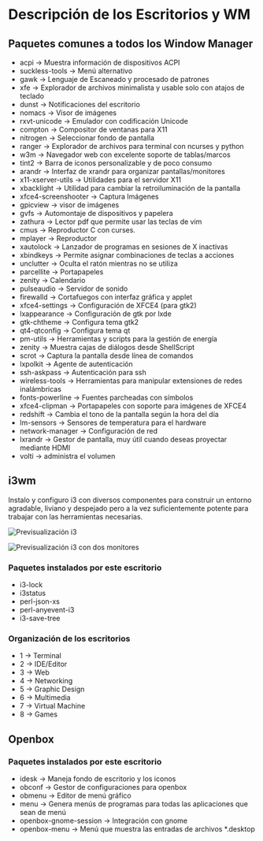 # Descripción de los Escritorios y WM

## Paquetes comunes a todos los Window Manager

- acpi → Muestra información de dispositivos ACPI
- suckless-tools → Menú alternativo
- gawk → Lenguaje de Escaneado y procesado de patrones
- xfe → Explorador de archivos minimalista y usable solo con atajos de teclado
- dunst → Notificaciones del escritorio
- nomacs → Visor de imágenes
- rxvt-unicode → Emulador con codificación Unicode
- compton → Compositor de ventanas para X11
- nitrogen → Seleccionar fondo de pantalla
- ranger → Explorador de archivos para terminal con ncurses y python
- w3m → Navegador web con excelente soporte de tablas/marcos
- tint2 → Barra de iconos personalizable y de poco consumo
- arandr → Interfaz de xrandr para organizar pantallas/monitores
- x11-xserver-utils → Utilidades para el servidor X11
- xbacklight → Utilidad para cambiar la retroiluminación de la pantalla
- xfce4-screenshooter → Captura Imágenes
- gpicview → visor de imágenes
- gvfs → Automontaje de dispositivos y papelera
- zathura → Lector pdf que permite usar las teclas de vim
- cmus → Reproductor C con curses.
- mplayer → Reproductor
- xautolock → Lanzador de programas en sesiones de X inactivas
- xbindkeys → Permite asignar combinaciones de teclas a acciones
- unclutter → Oculta el ratón mientras no se utiliza
- parcellite → Portapapeles
- zenity → Calendario
- pulseaudio → Servidor de sonido
- firewalld → Cortafuegos con interfaz gráfica y applet
- xfce4-settings → Configuración de XFCE4 (para gtk2)
- lxappearance → Configuración de gtk por lxde
- gtk-chtheme → Configura tema gtk2
- qt4-qtconfig → Configura tema qt
- pm-utils → Herramientas y scripts para la gestión de energía
- zenity → Muestra cajas de diálogos desde ShellScript
- scrot → Captura la pantalla desde línea de comandos
- lxpolkit → Agente de autenticación
- ssh-askpass → Autenticación para ssh
- wireless-tools → Herramientas para manipular extensiones de redes inalámbricas
- fonts-powerline → Fuentes parcheadas con símbolos
- xfce4-clipman → Portapapeles con soporte para imágenes de XFCE4
- redshift → Cambia el tono de la pantalla según la hora del día
- lm-sensors → Sensores de temperatura para el hardware
- network-manager → Configuración de red
- lxrandr → Gestor de pantalla, muy útil cuando deseas proyectar mediante HDMI
- volti → administra el volumen

## i3wm

Instalo y configuro i3 con diversos componentes para construir un entorno
agradable, liviano y despejado pero a la vez suficientemente potente para
trabajar con las herramientas necesarias.

![Previsualización i3](docs/i3.png)

![Previsualización i3 con dos monitores](docs/i3-Dual_Monitor.png)

### Paquetes instalados por este escritorio

-   i3-lock
-   i3status
-   perl-json-xs
-   perl-anyevent-i3
-   i3-save-tree

### Organización de los escritorios

- 1 → Terminal
- 2 → IDE/Editor
- 3 → Web
- 4 → Networking
- 5 → Graphic Design
- 6 → Multimedia
- 7 → Virtual Machine
- 8 → Games


## Openbox

### Paquetes instalados por este escritorio
- idesk → Maneja fondo de escritorio y los iconos
- obconf → Gestor de configuraciones para openbox
- obmenu → Editor de menú gráfico
- menu → Genera menús de programas para todas las aplicaciones que sean de menú
- openbox-gnome-session → Integración con gnome
- openbox-menu → Menú que muestra las entradas de archivos *.desktop
